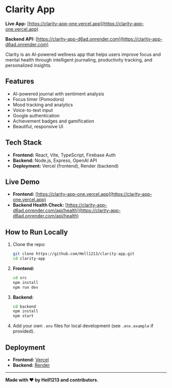 # Clarity App

**Live App:** [https://clarity-app-one.vercel.app](https://clarity-app-one.vercel.app)

**Backend API:** [https://clarity-app-d6ad.onrender.com](https://clarity-app-d6ad.onrender.com)

Clarity is an AI-powered wellness app that helps users improve focus and mental health through intelligent journaling, productivity tracking, and personalized insights.

## Features

- AI-powered journal with sentiment analysis
- Focus timer (Pomodoro)
- Mood tracking and analytics
- Voice-to-text input
- Google authentication
- Achievement badges and gamification
- Beautiful, responsive UI

## Tech Stack

- **Frontend:** React, Vite, TypeScript, Firebase Auth
- **Backend:** Node.js, Express, OpenAI API
- **Deployment:** Vercel (frontend), Render (backend)

## Live Demo

- **Frontend:** [https://clarity-app-one.vercel.app](https://clarity-app-one.vercel.app)
- **Backend Health Check:** [https://clarity-app-d6ad.onrender.com/api/health](https://clarity-app-d6ad.onrender.com/api/health)

## How to Run Locally

1. Clone the repo:
   ```bash
   git clone https://github.com/Hell1213/clarity-app.git
   cd clarity-app
   ```
2. **Frontend:**
   ```bash
   cd src
   npm install
   npm run dev
   ```
3. **Backend:**
   ```bash
   cd backend
   npm install
   npm start
   ```
4. Add your own `.env` files for local development (see `.env.example` if provided).

## Deployment

- **Frontend:** [Vercel](https://vercel.com/)
- **Backend:** [Render](https://render.com/)

---

**Made with ❤️ by Hell1213 and contributors.**
